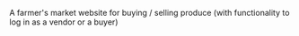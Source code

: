A farmer's market website for buying / selling produce (with functionality to log in as a vendor or a buyer)
